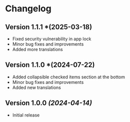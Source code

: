 Changelog
==========

Version 1.1.1 *(2025-03-18)
----------------------------

* Fixed security vulnerability in app lock
* Minor bug fixes and improvements
* Added more translations

Version 1.1.0 *(2024-07-22)
----------------------------

* Added collapsible checked items section at the bottom
* Minor bug fixes and improvements
* Added new translations

Version 1.0.0 *(2024-04-14)*
----------------------------

* Initial release

